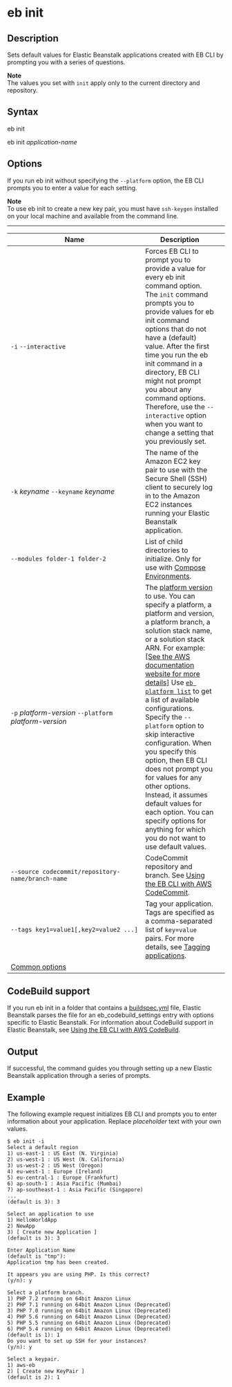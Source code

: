 # eb init<a name="eb3-init"></a>

## Description<a name="eb3-initdescription"></a>

Sets default values for Elastic Beanstalk applications created with EB CLI by prompting you with a series of questions\.

**Note**  
The values you set with `init` apply only to the current directory and repository\.

## Syntax<a name="eb3-initsyntax"></a>

 eb init 

 eb init *application\-name* 

## Options<a name="eb3-initoptions"></a>

If you run eb init without specifying the `--platform` option, the EB CLI prompts you to enter a value for each setting\.

**Note**  
To use eb init to create a new key pair, you must have `ssh-keygen` installed on your local machine and available from the command line\.


****  

|  Name  |  Description  |  | 
| --- | --- | --- | 
|  `-i` `--interactive`  |  Forces EB CLI to prompt you to provide a value for every eb init command option\.  The `init` command prompts you to provide values for eb init command options that do not have a \(default\) value\. After the first time you run the eb init command in a directory, EB CLI might not prompt you about any command options\. Therefore, use the `--interactive` option when you want to change a setting that you previously set\.   |  | 
|  `-k` *keyname* `--keyname` *keyname*  |  The name of the Amazon EC2 key pair to use with the Secure Shell \(SSH\) client to securely log in to the Amazon EC2 instances running your Elastic Beanstalk application\.  |  | 
|  `--modules folder-1 folder-2`  |  List of child directories to initialize\. Only for use with [Compose Environments](ebcli-compose.md)\.  |  | 
|  `-p` *platform\-version*  `--platform` *platform\-version*  |  The [platform version](concepts.platforms.md) to use\. You can specify a platform, a platform and version, a platform branch, a solution stack name, or a solution stack ARN\. For example: [\[See the AWS documentation website for more details\]](http://docs.aws.amazon.com/elasticbeanstalk/latest/dg/eb3-init.html) Use [`eb platform list`](eb3-platform.md) to get a list of available configurations\. Specify the `--platform` option to skip interactive configuration\.  When you specify this option, then EB CLI does not prompt you for values for any other options\. Instead, it assumes default values for each option\. You can specify options for anything for which you do not want to use default values\.   |  | 
|  `--source codecommit/repository-name/branch-name`  |  CodeCommit repository and branch\. See [Using the EB CLI with AWS CodeCommit](eb-cli-codecommit.md)\.  |  | 
|  `-﻿-﻿tags key1=value1[,key2=value2 ...]`  |  Tag your application\. Tags are specified as a comma\-separated list of `key=value` pairs\. For more details, see [Tagging applications](applications-tagging.md)\.  | 
|  [Common options](eb3-cmd-options.md)  |  |  | 

## CodeBuild support<a name="eb3-init-codebuild"></a>

If you run eb init in a folder that contains a [buildspec\.yml](https://docs.aws.amazon.com/codebuild/latest/userguide/build-spec-ref.html) file, Elastic Beanstalk parses the file for an eb\_codebuild\_settings entry with options specific to Elastic Beanstalk\. For information about CodeBuild support in Elastic Beanstalk, see [Using the EB CLI with AWS CodeBuild](eb-cli-codebuild.md)\.

## Output<a name="eb3-initoutput"></a>

If successful, the command guides you through setting up a new Elastic Beanstalk application through a series of prompts\.

## Example<a name="eb3-initexample"></a>

The following example request initializes EB CLI and prompts you to enter information about your application\. Replace *placeholder* text with your own values\.

```
$ eb init -i
Select a default region
1) us-east-1 : US East (N. Virginia)
2) us-west-1 : US West (N. California)
3) us-west-2 : US West (Oregon)
4) eu-west-1 : Europe (Ireland)
5) eu-central-1 : Europe (Frankfurt)
6) ap-south-1 : Asia Pacific (Mumbai)
7) ap-southeast-1 : Asia Pacific (Singapore)
...
(default is 3): 3

Select an application to use
1) HelloWorldApp
2) NewApp
3) [ Create new Application ]
(default is 3): 3

Enter Application Name
(default is "tmp"):
Application tmp has been created.

It appears you are using PHP. Is this correct?
(y/n): y

Select a platform branch.
1) PHP 7.2 running on 64bit Amazon Linux
2) PHP 7.1 running on 64bit Amazon Linux (Deprecated)
3) PHP 7.0 running on 64bit Amazon Linux (Deprecated)
4) PHP 5.6 running on 64bit Amazon Linux (Deprecated)
5) PHP 5.5 running on 64bit Amazon Linux (Deprecated)
6) PHP 5.4 running on 64bit Amazon Linux (Deprecated)
(default is 1): 1
Do you want to set up SSH for your instances?
(y/n): y

Select a keypair.
1) aws-eb
2) [ Create new KeyPair ]
(default is 2): 1
```